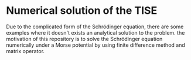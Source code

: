 # Numerical solution of the TISE 
Due to the complicated form of the Schrödinger equation, there are some examples where it doesn't exists an analytical solution to the problem.
the motivation of this repository is to solve the Schrödinger equation numerically under a Morse potential by using finite difference method and matrix operator.
